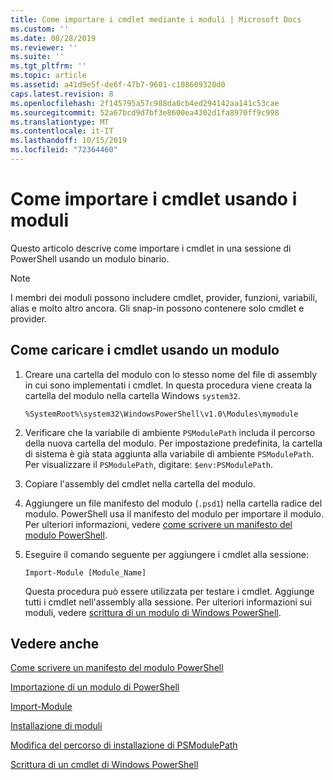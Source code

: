 ```yaml
---
title: Come importare i cmdlet mediante i moduli | Microsoft Docs
ms.custom: ''
ms.date: 08/28/2019
ms.reviewer: ''
ms.suite: ''
ms.tgt_pltfrm: ''
ms.topic: article
ms.assetid: a41d9e5f-de6f-47b7-9601-c108609320d0
caps.latest.revision: 8
ms.openlocfilehash: 2f145795a57c988da0cb4ed294142aa141c53cae
ms.sourcegitcommit: 52a67bcd9d7bf3e8600ea4302d1fa8970ff9c998
ms.translationtype: MT
ms.contentlocale: it-IT
ms.lasthandoff: 10/15/2019
ms.locfileid: "72364460"
---
```

# <a name="how-to-import-cmdlets-using-modules"></a>Come importare i cmdlet usando i moduli

Questo articolo descrive come importare i cmdlet in una sessione di PowerShell usando un modulo binario.

> [!NOTE]
> I membri dei moduli possono includere cmdlet, provider, funzioni, variabili, alias e molto altro ancora. Gli snap-in possono contenere solo cmdlet e provider.

## <a name="how-to-load-cmdlets-using-a-module"></a>Come caricare i cmdlet usando un modulo

1. Creare una cartella del modulo con lo stesso nome del file di assembly in cui sono implementati i cmdlet. In questa procedura viene creata la cartella del modulo nella cartella Windows `system32`.

   `%SystemRoot%\system32\WindowsPowerShell\v1.0\Modules\mymodule`

1. Verificare che la variabile di ambiente `PSModulePath` includa il percorso della nuova cartella del modulo. Per impostazione predefinita, la cartella di sistema è già stata aggiunta alla variabile di ambiente `PSModulePath`. Per visualizzare il `PSModulePath`, digitare: `$env:PSModulePath`.

1. Copiare l'assembly del cmdlet nella cartella del modulo.

1. Aggiungere un file manifesto del modulo (`.psd1`) nella cartella radice del modulo. PowerShell usa il manifesto del modulo per importare il modulo. Per ulteriori informazioni, vedere [come scrivere un manifesto del modulo PowerShell](../module/how-to-write-a-powershell-module-manifest.md).

1. Eseguire il comando seguente per aggiungere i cmdlet alla sessione:

   `Import-Module [Module_Name]`

   Questa procedura può essere utilizzata per testare i cmdlet. Aggiunge tutti i cmdlet nell'assembly alla sessione. Per ulteriori informazioni sui moduli, vedere [scrittura di un modulo di Windows PowerShell](../module/writing-a-windows-powershell-module.md).

## <a name="see-also"></a>Vedere anche

[Come scrivere un manifesto del modulo PowerShell](../module/how-to-write-a-powershell-module-manifest.md)

[Importazione di un modulo di PowerShell](../module/importing-a-powershell-module.md)

[Import-Module](/powershell/module/Microsoft.PowerShell.Core/Import-Module)

[Installazione di moduli](../module/installing-a-powershell-module.md)

[Modifica del percorso di installazione di PSModulePath](../module/modifying-the-psmodulepath-installation-path.md)

[Scrittura di un cmdlet di Windows PowerShell](./writing-a-windows-powershell-cmdlet.md)
